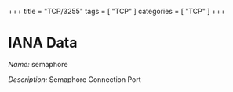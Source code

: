 +++
title = "TCP/3255"
tags = [ "TCP" ]
categories = [ "TCP" ]
+++

# IANA Data

_Name:_ semaphore

_Description:_ Semaphore Connection Port

